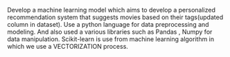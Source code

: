 Develop a machine learning model which aims to develop a personalized recommendation system that suggests movies based on their tags(updated column in dataset).
Use a python language for data preprocessing and modeling. And also used a various libraries such as Pandas , Numpy for data manipulation.
Scikit-learn is use from machine learning algorithm in which we use a VECTORIZATION process. 
